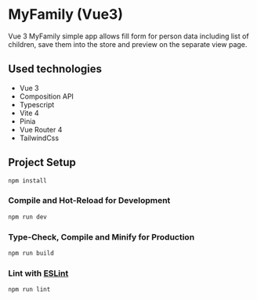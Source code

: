 # MyFamily (Vue3)

Vue 3 MyFamily simple app allows fill form for person data including list of children, save them into the store and preview on the separate view page.

## Used technologies

- Vue 3
- Composition API
- Typescript
- Vite 4
- Pinia
- Vue Router 4
- TailwindCss

## Project Setup

```sh
npm install
```

### Compile and Hot-Reload for Development

```sh
npm run dev
```

### Type-Check, Compile and Minify for Production

```sh
npm run build
```

### Lint with [ESLint](https://eslint.org/)

```sh
npm run lint
```
